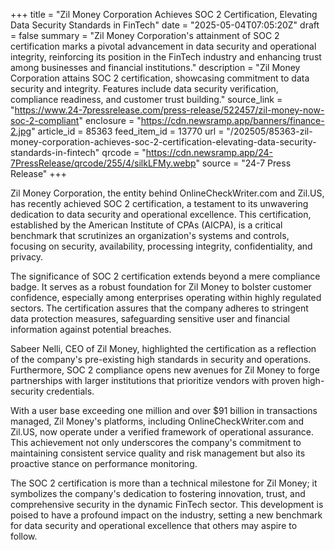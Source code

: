 +++
title = "Zil Money Corporation Achieves SOC 2 Certification, Elevating Data Security Standards in FinTech"
date = "2025-05-04T07:05:20Z"
draft = false
summary = "Zil Money Corporation's attainment of SOC 2 certification marks a pivotal advancement in data security and operational integrity, reinforcing its position in the FinTech industry and enhancing trust among businesses and financial institutions."
description = "Zil Money Corporation attains SOC 2 certification, showcasing commitment to data security and integrity. Features include data security verification, compliance readiness, and customer trust building."
source_link = "https://www.24-7pressrelease.com/press-release/522457/zil-money-now-soc-2-compliant"
enclosure = "https://cdn.newsramp.app/banners/finance-2.jpg"
article_id = 85363
feed_item_id = 13770
url = "/202505/85363-zil-money-corporation-achieves-soc-2-certification-elevating-data-security-standards-in-fintech"
qrcode = "https://cdn.newsramp.app/24-7PressRelease/qrcode/255/4/silkLFMy.webp"
source = "24-7 Press Release"
+++

<p>Zil Money Corporation, the entity behind OnlineCheckWriter.com and Zil.US, has recently achieved SOC 2 certification, a testament to its unwavering dedication to data security and operational excellence. This certification, established by the American Institute of CPAs (AICPA), is a critical benchmark that scrutinizes an organization's systems and controls, focusing on security, availability, processing integrity, confidentiality, and privacy.</p><p>The significance of SOC 2 certification extends beyond a mere compliance badge. It serves as a robust foundation for Zil Money to bolster customer confidence, especially among enterprises operating within highly regulated sectors. The certification assures that the company adheres to stringent data protection measures, safeguarding sensitive user and financial information against potential breaches.</p><p>Sabeer Nelli, CEO of Zil Money, highlighted the certification as a reflection of the company's pre-existing high standards in security and operations. Furthermore, SOC 2 compliance opens new avenues for Zil Money to forge partnerships with larger institutions that prioritize vendors with proven high-security credentials.</p><p>With a user base exceeding one million and over $91 billion in transactions managed, Zil Money's platforms, including OnlineCheckWriter.com and Zil.US, now operate under a verified framework of operational assurance. This achievement not only underscores the company's commitment to maintaining consistent service quality and risk management but also its proactive stance on performance monitoring.</p><p>The SOC 2 certification is more than a technical milestone for Zil Money; it symbolizes the company's dedication to fostering innovation, trust, and comprehensive security in the dynamic FinTech sector. This development is poised to have a profound impact on the industry, setting a new benchmark for data security and operational excellence that others may aspire to follow.</p>